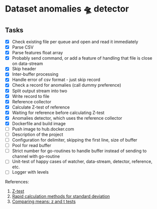 # Dataset anomalies :flying_saucer: detector

## Tasks

* [X] Check existing file per queue and open and read it immediately
* [X] Parse CSV
* [X] Parse features float array
* [X] Probably send command, or add a feature of handling that file is close on data-stream
* [X] Skip header
* [X] Inter-buffer processing
* [X] Handle error of csv format - just skip record
* [X] Check a record for anomalies (call dummy preference)
* [X] Split output stream into two
* [X] Write record to file
* [X] Reference collector
* [X] Calculate Z-test of reference
* [X] Waiting for reference before calculating Z-test
* [X] Anomalies detector, which uses the reference collector
* [X] Dockerfile and build image
* [ ] Push image to hub.docker.com
* [ ] Description of the project
* [ ] Configuration for delimiter, skipping the first line, size of buffer
* [ ] Pool for read buffer
* [ ] Strict number for go-routines to handle buffer instead of sending to channel with go-routine
* [ ] Unit-test of happy cases of watcher, data-stream, detector, reference, etc.
* [ ] Logger with levels

References:

1. [Z-test](https://en.wikipedia.org/wiki/Z-test)
2. [Rapid calculation methods for standard deviation](https://en.wikipedia.org/wiki/Standard_deviation#Rapid_calculation_methods)
3. [Comparing means: z and t tests](https://mgimond.github.io/Stats-in-R/z_t_tests.html)
